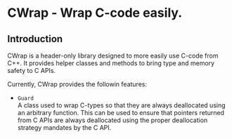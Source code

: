 CWrap - Wrap C-code easily.
=====

Introduction
--------

CWrap is a header-only library designed to more easily use C-code from C++. It provides helper classes and methods to bring type and memory safety to C APIs.

Currently, CWrap provides the followin features:  
* `Guard`  
A class used to wrap C-types so that they are always deallocated using an arbitrary function. This can be used to ensure that pointers returned from C APIs are always deallocated using the proper deallocation strategy mandates by the C API.
